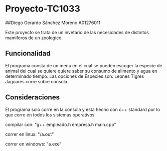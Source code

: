 # Proyecto-TC1033
##Diego Gerardo Sánchez Moreno A01276011

Este proyecto se trata de un invetario de las necesidades de distintos mamiferos de un zoologico. 

## Funcionalidad
El programa consta de un menu en el cual se pueden escoger la especie de animal del cual se quiere quiere saber su consumo de alimento y agua en determinado tiempo.
Las opciones de Especies son:
 Leones
 Tigres
 Jaguares
corre sobre consola.

## Consideraciones
El programa solo corre en la consola y esta hecho con c++ standard por lo que corre en todos los sistemas operativos

compilar con:
    "g++ empleado.h empresa.h main.cpp"
    
 correr en linux:
      "/a.out"
      
 correr en windows:
      "a.exe"
